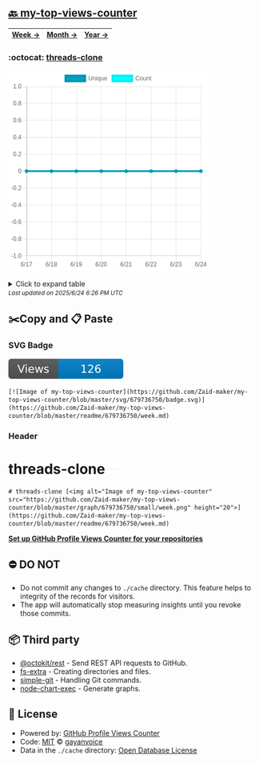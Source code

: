 ## [🔙 my-top-views-counter](https://github.com/Zaid-maker/my-top-views-counter)
| [**Week →**](https://github.com/Zaid-maker/my-top-views-counter/blob/master/readme/679736750/week.md) | [**Month →**](https://github.com/Zaid-maker/my-top-views-counter/blob/master/readme/679736750/month.md) | [**Year →**](https://github.com/Zaid-maker/my-top-views-counter/blob/master/readme/679736750/year.md) |
| ---- | ---- | ----- |
### :octocat: [threads-clone](https://github.com/Zaid-maker/threads-clone)
![Image of my-top-views-counter](https://github.com/Zaid-maker/my-top-views-counter/blob/master/graph/679736750/large/week.png)

<details>
	<summary>Click to expand table</summary>
	<h2>:calendar: Week Page Views Table</h2>
<table>
	<tr>
		<th>
			Last Updated
		</th>
		<th>
			Unique
		</th>
		<th>
			Count
		</th>
	</tr>
	<tr>
		<td>
			<code>2025/6/24</code>
		</td>
		<td>
			<code>0</code>
		</td>
		<td>
			<code>0</code>
		</td>
	</tr>
	<tr>
		<td>
			<code>2025/6/23</code>
		</td>
		<td>
			<code>0</code>
		</td>
		<td>
			<code>0</code>
		</td>
	</tr>
	<tr>
		<td>
			<code>2025/6/22</code>
		</td>
		<td>
			<code>0</code>
		</td>
		<td>
			<code>0</code>
		</td>
	</tr>
	<tr>
		<td>
			<code>2025/6/21</code>
		</td>
		<td>
			<code>0</code>
		</td>
		<td>
			<code>0</code>
		</td>
	</tr>
	<tr>
		<td>
			<code>2025/6/20</code>
		</td>
		<td>
			<code>0</code>
		</td>
		<td>
			<code>0</code>
		</td>
	</tr>
	<tr>
		<td>
			<code>2025/6/19</code>
		</td>
		<td>
			<code>0</code>
		</td>
		<td>
			<code>0</code>
		</td>
	</tr>
	<tr>
		<td>
			<code>2025/6/18</code>
		</td>
		<td>
			<code>0</code>
		</td>
		<td>
			<code>0</code>
		</td>
	</tr>
	<tr>
		<td>
			<code>2025/6/17</code>
		</td>
		<td>
			<code>0</code>
		</td>
		<td>
			<code>0</code>
		</td>
	</tr>
</table>

</details>
<small><i>Last updated on 2025/6/24 6:26 PM UTC</i></small>

## ✂️Copy and 📋 Paste
### SVG Badge
[![Image of my-top-views-counter](https://github.com/Zaid-maker/my-top-views-counter/blob/master/svg/679736750/badge.svg)](https://github.com/Zaid-maker/my-top-views-counter/blob/master/readme/679736750/week.md)
```readme
[![Image of my-top-views-counter](https://github.com/Zaid-maker/my-top-views-counter/blob/master/svg/679736750/badge.svg)](https://github.com/Zaid-maker/my-top-views-counter/blob/master/readme/679736750/week.md)
```
### Header
# threads-clone [<img alt="Image of my-top-views-counter" src="https://github.com/Zaid-maker/my-top-views-counter/blob/master/graph/679736750/small/week.png" height="20">](https://github.com/Zaid-maker/my-top-views-counter/blob/master/readme/679736750/week.md)
```readme
# threads-clone [<img alt="Image of my-top-views-counter" src="https://github.com/Zaid-maker/my-top-views-counter/blob/master/graph/679736750/small/week.png" height="20">](https://github.com/Zaid-maker/my-top-views-counter/blob/master/readme/679736750/week.md)
```
[**Set up GitHub Profile Views Counter for your repositories**](https://github.com/gayanvoice/github-profile-views-counter)
## ⛔ DO NOT
- Do not commit any changes to `./cache` directory. This feature helps to integrity of the records for visitors.
- The app will automatically stop measuring insights until you revoke those commits.
## 📦 Third party

- [@octokit/rest](https://www.npmjs.com/package/@octokit/rest) - Send REST API requests to GitHub.
- [fs-extra](https://www.npmjs.com/package/fs-extra) - Creating directories and files.
- [simple-git](https://www.npmjs.com/package/simple-git) - Handling Git commands.
- [node-chart-exec](https://www.npmjs.com/package/node-chart-exec) - Generate graphs.
## 📄 License
- Powered by: [GitHub Profile Views Counter](https://github.com/gayanvoice/github-profile-views-counter)
- Code: [MIT](./LICENSE) © [gayanvoice](https://github.com/gayanvoice/github-profile-views-counter)
- Data in the `./cache` directory: [Open Database License](https://opendatacommons.org/licenses/odbl/1-0/)